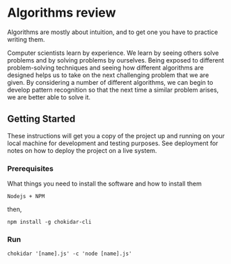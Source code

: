 # Algorithms review

Algorithms are mostly about intuition, and to get one you have to practice writing them.

Computer scientists learn by experience. We learn by seeing others solve problems and by solving problems by ourselves. Being exposed to different problem-solving techniques and seeing how different algorithms are designed helps us to take on the next challenging problem that we are given. By considering a number of different algorithms, we can begin to develop pattern recognition so that the next time a similar problem arises, we are better able to solve it.

## Getting Started

These instructions will get you a copy of the project up and running on your local machine for development and testing purposes. See deployment for notes on how to deploy the project on a live system.

### Prerequisites

What things you need to install the software and how to install them

```
Nodejs + NPM
```

then,

```
npm install -g chokidar-cli

```

### Run

```
chokidar '[name].js' -c 'node [name].js'

```
